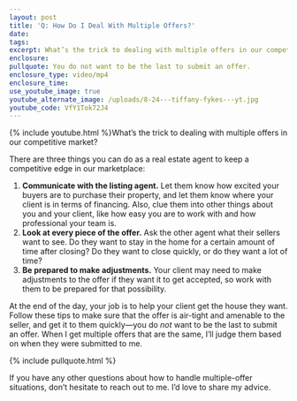 ```yaml
---
layout: post
title: 'Q: How Do I Deal With Multiple Offers?'
date:
tags:
excerpt: What’s the trick to dealing with multiple offers in our competitive market?
enclosure:
pullquote: You do not want to be the last to submit an offer.
enclosure_type: video/mp4
enclosure_time:
use_youtube_image: true
youtube_alternate_image: /uploads/8-24---tiffany-fykes---yt.jpg
youtube_code: VfY1Tok72J4
---
```


{% include youtube.html %}What’s the trick to dealing with multiple offers in our competitive market?

There are three things you can do as a real estate agent to keep a competitive edge in our marketplace:

1. **Communicate with the listing agent.** Let them know how excited your buyers are to purchase their property, and let them know where your client is in terms of financing. Also, clue them into other things about you and your client, like how easy you are to work with and how professional your team is.
2. **Look at every piece of the offer.** Ask the other agent what their sellers want to see. Do they want to stay in the home for a certain amount of time after closing? Do they want to close quickly, or do they want a lot of time?
3. **Be prepared to make adjustments.** Your client may need to make adjustments to the offer if they want it to get accepted, so work with them to be prepared for that possibility.

At the end of the day, your job is to help your client get the house they want. Follow these tips to make sure that the offer is air-tight and amenable to the seller, and get it to them quickly—you do *not* want to be the last to submit an offer. When I get multiple offers that are the same, I’ll judge them based on when they were submitted to me.&nbsp;

{% include pullquote.html %}

If you have any other questions about how to handle multiple-offer situations, don’t hesitate to reach out to me. I’d love to share my advice.